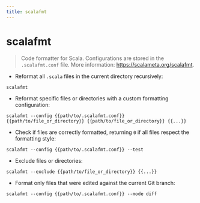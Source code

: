 ```yaml
---
title: scalafmt
---
```

# scalafmt

> Code formatter for Scala.
> Configurations are stored in the `.scalafmt.conf` file.
> More information: <https://scalameta.org/scalafmt>.

- Reformat all `.scala` files in the current directory recursively:

`scalafmt`

- Reformat specific files or directories with a custom formatting configuration:

`scalafmt --config {{path/to/.scalafmt.conf}} {{path/to/file_or_directory}} {{path/to/file_or_directory}} {{...}}`

- Check if files are correctly formatted, returning `0` if all files respect the formatting style:

`scalafmt --config {{path/to/.scalafmt.conf}} --test`

- Exclude files or directories:

`scalafmt --exclude {{path/to/file_or_directory}} {{...}}`

- Format only files that were edited against the current Git branch:

`scalafmt --config {{path/to/.scalafmt.conf}} --mode diff`
